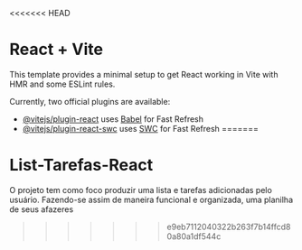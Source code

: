 <<<<<<< HEAD
# React + Vite

This template provides a minimal setup to get React working in Vite with HMR and some ESLint rules.

Currently, two official plugins are available:

- [@vitejs/plugin-react](https://github.com/vitejs/vite-plugin-react/blob/main/packages/plugin-react/README.md) uses [Babel](https://babeljs.io/) for Fast Refresh
- [@vitejs/plugin-react-swc](https://github.com/vitejs/vite-plugin-react-swc) uses [SWC](https://swc.rs/) for Fast Refresh
=======
# List-Tarefas-React
O projeto tem como foco produzir uma lista e tarefas adicionadas pelo usuário. Fazendo-se assim de maneira funcional e organizada, uma planilha de seus afazeres
>>>>>>> e9eb7112040322b263f7b14ffcd80a80a1df544c
